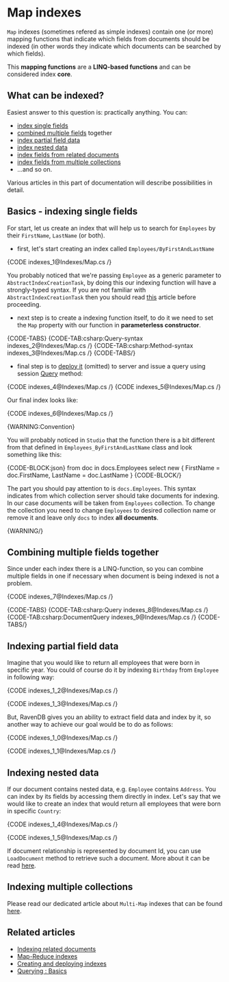 ﻿# Map indexes

`Map` indexes (sometimes refered as simple indexes) contain one (or more) mapping functions that indicate which fields from documents should be indexed (in other words they indicate which documents can be searched by which fields). 

This **mapping functions** are a **LINQ-based functions** and can be considered index **core**.

## What can be indexed?

Easiest answer to this question is: practically anything. You can:

- [index single fields](../indexes/map-indexes#basics---indexing-single-fields)
- [combined multiple fields](../indexes/map-indexes#combining-multiple-fields-together) together
- [index partial field data](../indexes/map-indexes#indexing-partial-field-data)
- [index nested data](../indexes/map-indexes#indexing-nested-data)
- [index fields from related documents](../indexes/indexing-related-documents)
- [index fields from multiple collections](../indexes/indexing-polymorphic-data#multi-map-indexes)
- ...and so on. 

Various articles in this part of documentation will describe possibilities in detail.

## Basics - indexing single fields

For start, let us create an index that will help us to search for `Employees` by their `FirstName`, `LastName` (or both).

- first, let's start creating an index called `Employees/ByFirstAndLastName`

{CODE indexes_1@Indexes/Map.cs /}

You probably noticed that we're passing `Employee` as a generic parameter to `AbstractIndexCreationTask`, by doing this our indexing function will have a strongly-typed syntax. If you are not familiar with `AbstractIndexCreationTask` then you should read [this](../indexes/creating-and-deploying) article before proceeding.

- next step is to create a indexing function itself, to do it we need to set the `Map` property with our function in **parameterless constructor**.

{CODE-TABS}
{CODE-TAB:csharp:Query-syntax indexes_2@Indexes/Map.cs /}
{CODE-TAB:csharp:Method-syntax indexes_3@Indexes/Map.cs /}
{CODE-TABS/}

- final step is to [deploy it](../indexes/creating-and-deploying) (omitted) to server and issue a query using session [Query](../client-api/session/querying/how-to-query) method:

{CODE indexes_4@Indexes/Map.cs /}
{CODE indexes_5@Indexes/Map.cs /}

Our final index looks like:

{CODE indexes_6@Indexes/Map.cs /}

{WARNING:Convention}

You will probably noticed in `Studio` that the function there is a bit different from that defined in `Employees_ByFirstAndLastName` class and look something like this:

{CODE-BLOCK:json}
from doc in docs.Employees
select new
{
	FirstName = doc.FirstName,
	LastName = doc.LastName
}
{CODE-BLOCK/}

The part you should pay attention to is `docs.Employees`. This syntax indicates from which collection server should take documents for indexing. In our case documents will be taken from `Employees` collection. To change the collection you need to change `Employees` to desired collection name or remove it and leave only `docs` to index **all documents**.

{WARNING/}

## Combining multiple fields together

Since under each index there is a LINQ-function, so you can combine multiple fields in one if necessary when document is being indexed is not a problem.

{CODE indexes_7@Indexes/Map.cs /}

{CODE-TABS}
{CODE-TAB:csharp:Query indexes_8@Indexes/Map.cs /}
{CODE-TAB:csharp:DocumentQuery indexes_9@Indexes/Map.cs /}
{CODE-TABS/}

## Indexing partial field data

Imagine that you would like to return all employees that were born in specific year. You could of course do it by indexing `Birthday` from `Employee` in following way:

{CODE indexes_1_2@Indexes/Map.cs /}

{CODE indexes_1_3@Indexes/Map.cs /}

But, RavenDB gives you an ability to extract field data and index by it, so another way to achieve our goal would be to do as follows:

{CODE indexes_1_0@Indexes/Map.cs /}

{CODE indexes_1_1@Indexes/Map.cs /}

## Indexing nested data

If our document contains nested data, e.g. `Employee` contains `Address`. You can index by its fields by accessing them directly in index. Let's say that we would like to create an index that would return all employees that were born in specific `Country`:

{CODE indexes_1_4@Indexes/Map.cs /}

{CODE indexes_1_5@Indexes/Map.cs /}

If document relationship is represented by document Id, you can use `LoadDocument` method to retrieve such a document. More about it can be read [here](../indexes/indexing-related-documents).

## Indexing multiple collections

Please read our dedicated article about `Multi-Map` indexes that can be found [here](../indexes/indexing-polymorphic-data#multi-map-indexes).

## Related articles

- [Indexing related documents](../indexes/indexing-related-documents)
- [Map-Reduce indexes](../indexes/map-reduce-indexes)
- [Creating and deploying indexes](../indexes/creating-and-deploying)
- [Querying : Basics](../indexes/querying/basics)
